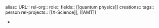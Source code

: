 alias::
URL::
rel-org::
role::
fields:: [[quantum physics]]
creations::
tags:: person
rel-projects:: [[X-Science]], [[AMT]]


-
